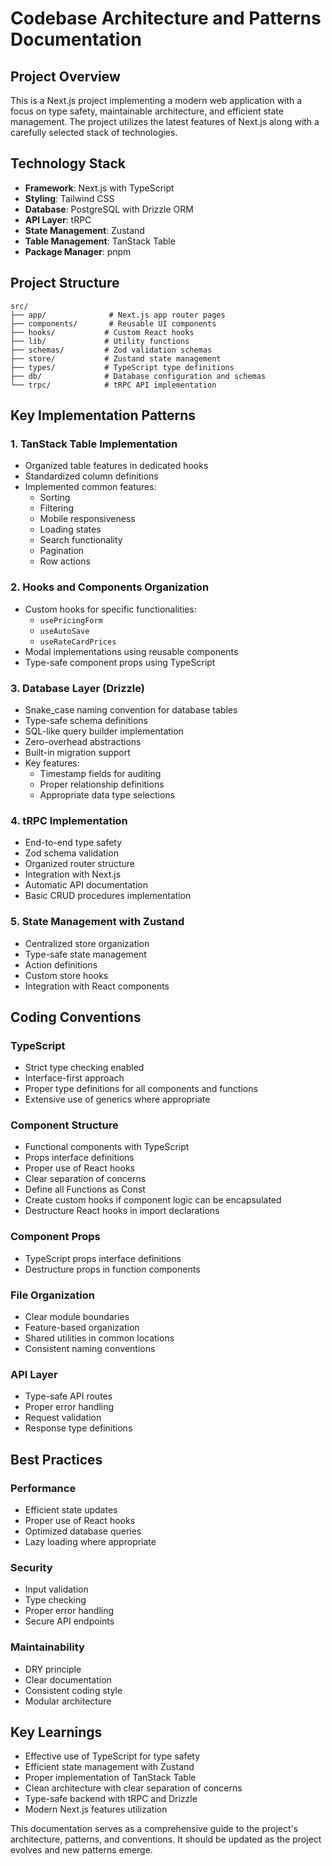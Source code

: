 # Codebase Architecture and Patterns Documentation

## Project Overview
This is a Next.js project implementing a modern web application with a focus on type safety, maintainable architecture, and efficient state management. The project utilizes the latest features of Next.js along with a carefully selected stack of technologies.

## Technology Stack
- **Framework**: Next.js with TypeScript
- **Styling**: Tailwind CSS
- **Database**: PostgreSQL with Drizzle ORM
- **API Layer**: tRPC
- **State Management**: Zustand
- **Table Management**: TanStack Table
- **Package Manager**: pnpm

## Project Structure
```
src/
├── app/              # Next.js app router pages
├── components/       # Reusable UI components
├── hooks/           # Custom React hooks
├── lib/             # Utility functions
├── schemas/         # Zod validation schemas
├── store/           # Zustand state management
├── types/           # TypeScript type definitions
├── db/              # Database configuration and schemas
└── trpc/            # tRPC API implementation
```

## Key Implementation Patterns

### 1. TanStack Table Implementation
- Organized table features in dedicated hooks
- Standardized column definitions
- Implemented common features:
  - Sorting
  - Filtering
  - Mobile responsiveness
  - Loading states
  - Search functionality
  - Pagination
  - Row actions

### 2. Hooks and Components Organization
- Custom hooks for specific functionalities:
  - `usePricingForm`
  - `useAutoSave`
  - `useRateCardPrices`
- Modal implementations using reusable components
- Type-safe component props using TypeScript

### 3. Database Layer (Drizzle)
- Snake_case naming convention for database tables
- Type-safe schema definitions
- SQL-like query builder implementation
- Zero-overhead abstractions
- Built-in migration support
- Key features:
  - Timestamp fields for auditing
  - Proper relationship definitions
  - Appropriate data type selections

### 4. tRPC Implementation
- End-to-end type safety
- Zod schema validation
- Organized router structure
- Integration with Next.js
- Automatic API documentation
- Basic CRUD procedures implementation

### 5. State Management with Zustand
- Centralized store organization
- Type-safe state management
- Action definitions
- Custom store hooks
- Integration with React components

## Coding Conventions

### TypeScript
- Strict type checking enabled
- Interface-first approach
- Proper type definitions for all components and functions
- Extensive use of generics where appropriate

### Component Structure
- Functional components with TypeScript
- Props interface definitions
- Proper use of React hooks
- Clear separation of concerns
- Define all Functions as Const
- Create custom hooks if component logic can be encapsulated
- Destructure React hooks in import declarations

### Component Props
- TypeScript props interface definitions
- Destructure props in function components

### File Organization
- Clear module boundaries
- Feature-based organization
- Shared utilities in common locations
- Consistent naming conventions

### API Layer
- Type-safe API routes
- Proper error handling
- Request validation
- Response type definitions

## Best Practices

### Performance
- Efficient state updates
- Proper use of React hooks
- Optimized database queries
- Lazy loading where appropriate

### Security
- Input validation
- Type checking
- Proper error handling
- Secure API endpoints

### Maintainability
- DRY principle
- Clear documentation
- Consistent coding style
- Modular architecture

## Key Learnings
- Effective use of TypeScript for type safety
- Efficient state management with Zustand
- Proper implementation of TanStack Table
- Clean architecture with clear separation of concerns
- Type-safe backend with tRPC and Drizzle
- Modern Next.js features utilization

This documentation serves as a comprehensive guide to the project's architecture, patterns, and conventions. It should be updated as the project evolves and new patterns emerge.